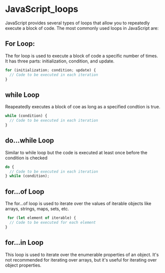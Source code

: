 # JavaScript_loops

JavaScript provides several types of loops that allow you to repeatedly execute a block of code. The most commonly used loops in JavaScript are:

## For Loop:
The for loop is used to execute a block of code a specific number of times. It has three parts: initialization, condition, and update.
```javascript
for (initialization; condition; update) {
  // Code to be executed in each iteration
}
```


## while Loop
Reapeatedly executes a block of coe as long as a specified condtion is true.

```javascript
while (condition) {
  // Code to be executed in each iteration
}
```

## do...while Loop
Similar to while loop but the code is executed at least once before the condition is checked

```javascript
do {
  // Code to be executed in each iteration
} while (condition);

```

## for...of Loop
 The for...of loop is used to iterate over the values of iterable objects like arrays, strings, maps, sets, etc.

```javascript
 for (let element of iterable) {
  // Code to be executed for each element
}
```

## for...in Loop

This loop is used to iterate over the enumerable properties of an object. It's not recommended for iterating over arrays, but it's useful for iterating over object properties.
